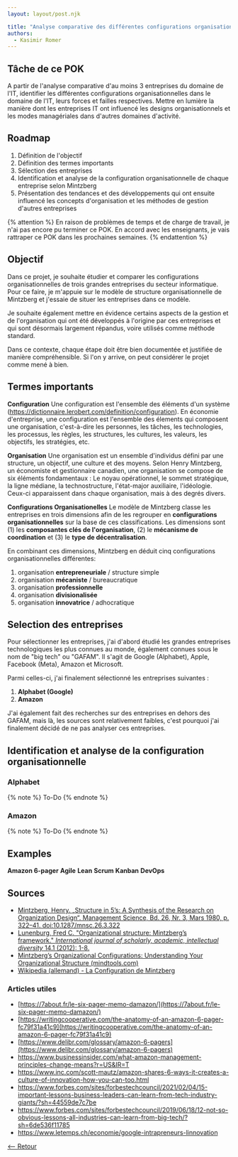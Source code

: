 ```yaml
---
layout: layout/post.njk

title: "Analyse comparative des différentes configurations organisationnelles - POK 1"
authors:
  - Kasimir Romer
---
```


## Tâche de ce POK
A partir de l'analyse comparative d'au moins 3 entreprises du domaine de l'IT, identifier les différentes configurations organisationnelles dans le domaine de l'IT, leurs forces et failles respectives. Mettre en lumière la manière dont les entreprises IT ont influencé les designs organisationnels et les modes managériales dans d'autres domaines d'activité.

## Roadmap
1. Définition de l'objectif
2. Définition des termes importants
3. Sélection des entreprises
4. Identification et analyse de la configuration organisationnelle de chaque entreprise selon Mintzberg
5. Présentation des tendances et des développements qui ont ensuite influencé les concepts d'organisation et les méthodes de gestion d'autres entreprises

{% attention %}
En raison de problèmes de temps et de charge de travail, je n'ai pas encore pu terminer ce POK. En accord avec les enseignants, je vais rattraper ce POK dans les prochaines semaines.
{% endattention %}

## Objectif
Dans ce projet, je souhaite étudier et comparer les configurations organisationnelles de trois grandes entreprises du secteur informatique. Pour ce faire, je m'appuie sur le modèle de structure organisationnelle de Mintzberg et j'essaie de situer les entreprises dans ce modèle.

Je souhaite également mettre en évidence certains aspects de la gestion et de l'organisation qui ont été développés à l'origine par ces entreprises et qui sont désormais largement répandus, voire utilisés comme méthode standard.

Dans ce contexte, chaque étape doit être bien documentée et justifiée de manière compréhensible. Si l'on y arrive, on peut considérer le projet comme mené à bien.

## Termes importants
**Configuration**
Une configuration est l'ensemble des éléments d'un système (https://dictionnaire.lerobert.com/definition/configuration). En économie d'entreprise, une configuration est l'ensemble des élements qui composent une organisation, c'est-à-dire les personnes, les tâches, les technologies, les processus, les règles, les structures, les cultures, les valeurs, les objectifs, les stratégies, etc.

**Organisation**
Une organisation est un ensemble d'individus défini par une structure, un objectif, une culture et des moyens. Selon Henry Mintzberg, un économiste et gestionnaire canadien, une organisation se compose de six éléments fondamentaux : Le noyau opérationnel, le sommet stratégique, la ligne médiane, la technostructure, l'état-major auxiliaire, l'idéologie. Ceux-ci apparaissent dans chaque organisation, mais à des degrés divers.

**Configurations Organisationelles**
Le modèle de Mintzberg classe les entreprises en trois dimensions afin de les regrouper en **configurations organisationnelles** sur la base de ces classifications. Les dimensions sont (1) les **composantes clés de l'organisation**, (2) le **mécanisme de coordination** et (3) le **type de décentralisation**.

En combinant ces dimensions, Mintzberg en déduit cinq configurations organisationnelles différentes:
1. organisation **entrepreneuriale** / structure simple
2. organisation **mécaniste**  / bureaucratique
3. organisation **professionnelle**
4. organisation **divisionalisée** 
5. organisation **innovatrice** / adhocratique

## Selection des entreprises
Pour sélectionner les entreprises, j'ai d'abord étudié les grandes entreprises technologiques les plus connues au monde, également connues sous le nom de "big tech" ou "GAFAM". Il s'agit de Google (Alphabet), Apple, Facebook (Meta), Amazon et Microsoft.

Parmi celles-ci, j'ai finalement sélectionné les entreprises suivantes :
1. **Alphabet (Google)**
2. **Amazon**

J'ai également fait des recherches sur des entreprises en dehors des GAFAM, mais là, les sources sont relativement faibles, c'est pourquoi j'ai finalement décidé de ne pas analyser ces entreprises.

## Identification et analyse de la configuration organisationnelle
### Alphabet
{% note %}
To-Do
{% endnote %}
### Amazon
{% note %}
To-Do
{% endnote %}

## Examples
**Amazon 6-pager**
**Agile**
**Lean**
**Scrum**
**Kanban**
**DevOps**

## Sources
- [Mintzberg, Henry. „Structure in 5’s: A Synthesis of the Research on Organization Design“. Management Science, Bd. 26, Nr. 3, Mars 1980, p. 322–41. doi:10.1287/mnsc.26.3.322](http://www.sietmanagement.fr/wp-content/uploads/2016/04/Structure-in-fives-Mintzberg.pdf)
- [Lunenburg, Fred C. "Organizational structure: Mintzberg’s framework." *International journal of scholarly, academic, intellectual diversity* 14.1 (2012): 1-8.](https://platform.europeanmoocs.eu/users/8/Lunenburg-Fred-C.-Organizational-Structure-Mintzberg-Framework-IJSAID-V14-N1-2012.pdf)
- [Mintzberg’s Organizational Configurations: Understanding Your Organizational Structure (mindtools.com)](https://www.mindtools.com/pages/article/newSTR_54.htm)
- [Wikipedia (allemand) - La Configuration de Mintzberg](https://de.wikipedia.org/wiki/Konfiguration_von_Mintzberg)

### Articles utiles
- [https://7about.fr/le-six-pager-memo-damazon/](https://7about.fr/le-six-pager-memo-damazon/)
- [https://writingcooperative.com/the-anatomy-of-an-amazon-6-pager-fc79f31a41c9](https://writingcooperative.com/the-anatomy-of-an-amazon-6-pager-fc79f31a41c9)
- [https://www.delibr.com/glossary/amazon-6-pagers](https://www.delibr.com/glossary/amazon-6-pagers)
- https://www.businessinsider.com/what-amazon-management-principles-change-means?r=US&IR=T
- https://www.inc.com/scott-mautz/amazon-shares-6-ways-it-creates-a-culture-of-innovation-how-you-can-too.html
- https://www.forbes.com/sites/forbestechcouncil/2021/02/04/15-important-lessons-business-leaders-can-learn-from-tech-industry-giants/?sh=44559de7c7be
- https://www.forbes.com/sites/forbestechcouncil/2019/06/18/12-not-so-obvious-lessons-all-industries-can-learn-from-big-tech/?sh=6de536f11785
- https://www.letemps.ch/economie/google-intrapreneurs-linnovation

[<-- Retour](../)